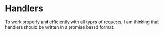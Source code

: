 # Handlers

To work properly and efficiently with all types of requests, I am thinking that handlers should be written in a promise based format.

